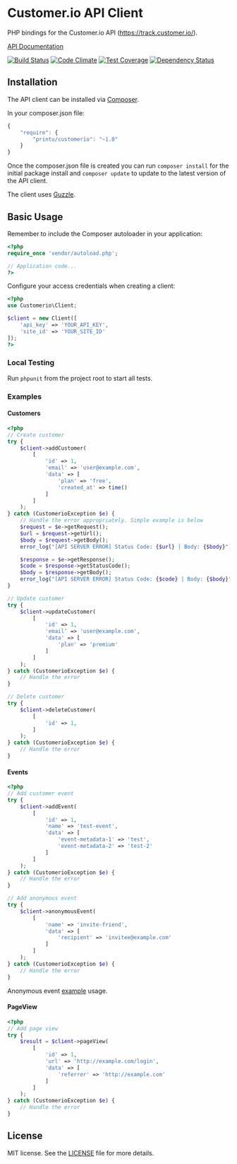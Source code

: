 # Customer.io API Client

PHP bindings for the Customer.io API (https://track.customer.io/).

[API Documentation](http://customer.io/docs/api/rest.html)

[![Build Status](https://travis-ci.org/printu/customerio.svg?branch=master)](https://travis-ci.org/printu/customerio)
[![Code Climate](https://codeclimate.com/github/printu/customerio/badges/gpa.svg)](https://codeclimate.com/github/printu/customerio)
[![Test Coverage](https://codeclimate.com/github/printu/customerio/badges/coverage.svg)](https://codeclimate.com/github/printu/customerio/coverage)
[![Dependency Status](https://www.versioneye.com/user/projects/564996f8cc00b0001d000001/badge.svg?style=flat)](https://www.versioneye.com/user/projects/564996f8cc00b0001d000001)

## Installation

The API client can be installed via [Composer](https://github.com/composer/composer).

In your composer.json file:

```js
{
    "require": {
        "printu/customerio": "~1.0"
    }
}
```

Once the composer.json file is created you can run `composer install` for the initial package install and `composer update` to update to the latest version of the API client.

The client uses [Guzzle](http://docs.guzzlephp.org/en/5.3/clients.html).

## Basic Usage

Remember to include the Composer autoloader in your application:

```php
<?php
require_once 'vendor/autoload.php';

// Application code...
?>
```

Configure your access credentials when creating a client:

```php
<?php
use Customerio\Client;

$client = new Client([
    'api_key' => 'YOUR_API_KEY',
    'site_id' => 'YOUR_SITE_ID'
]);
?>
```

### Local Testing

Run `phpunit` from the project root to start all tests.

### Examples

#### Customers

```php
<?php
// Create customer
try {
    $client->addCustomer(
        [
            'id' => 1,
            'email' => 'user@example.com',
            'data' => [
                'plan' => 'free',
                'created_at' => time()
            ]
        ]
    );
} catch (CustomerioException $e) {
    // Handle the error appropriately. Simple example is below
    $request = $e->getRequest();
    $url = $request->getUrl();
    $body = $request->getBody();
    error_log("[API SERVER ERROR] Status Code: {$url} | Body: {$body}");

    $response = $e->getResponse();
    $code = $response->getStatusCode();
    $body = $response->getBody();
    error_log("[API SERVER ERROR] Status Code: {$code} | Body: {$body}");
}

// Update customer
try {
    $client->updateCustomer(
        [
            'id' => 1,
            'email' => 'user@example.com',
            'data' => [
                'plan' => 'premium'
            ]
        ]
    );
} catch (CustomerioException $e) {
    // Handle the error   
}

// Delete customer
try {
    $client->deleteCustomer(
        [
            'id' => 1,
        ]
    );
} catch (CustomerioException $e) {
    // Handle the error   
}
```

#### Events

```php
<?php
// Add customer event
try {
    $client->addEvent(
        [
            'id' => 1,
            'name' => 'test-event',
            'data' => [
                'event-metadata-1' => 'test',
                'event-metadata-2' => 'test-2'
            ]
        ]
    );
} catch (CustomerioException $e) {
    // Handle the error
}

// Add anonymous event
try {
    $client->anonymousEvent(
        [
            'name' => 'invite-friend',
            'data' => [
                'recipient' => 'invitee@example.com'
            ]
        ]
    );
} catch (CustomerioException $e) {
    // Handle the error
}
```

Anonymous event [example](http://customer.io/docs/invitation-emails.html) usage.

#### PageView

```php
<?php
// Add page view
try {
    $result = $client->pageView(
        [
            'id' => 1,
            'url' => 'http://example.com/login',
            'data' => [
                'referrer' => 'http://example.com'
            ]
        ]
    );
} catch (CustomerioException $e) {
    // Handle the error
}
```

## License

MIT license. See the [LICENSE](LICENSE) file for more details.